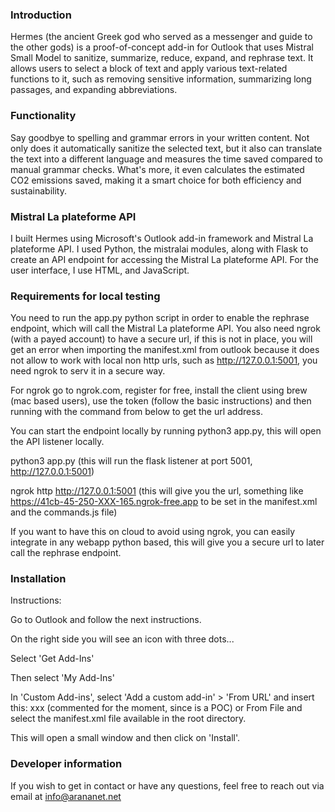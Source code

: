 ### Introduction 
Hermes (the ancient Greek god who served as a messenger and guide to the other gods) is a proof-of-concept add-in for Outlook that uses Mistral Small Model to sanitize, summarize, reduce, expand, and rephrase text. It allows users to select a block of text and apply various text-related functions to it, such as removing sensitive information, summarizing long passages, and expanding abbreviations.

### Functionality
Say goodbye to spelling and grammar errors in your written content. Not only does it automatically sanitize the selected text, but it also can translate the text into a different language and measures the time saved compared to manual grammar checks. What's more, it even calculates the estimated CO2 emissions saved, making it a smart choice for both efficiency and sustainability.

### Mistral La plateforme API
I built Hermes using Microsoft's Outlook add-in framework and Mistral La plateforme API. I used Python, the mistralai modules, along with Flask to create an API endpoint for accessing the Mistral La plateforme API. For the user interface, I use HTML, and JavaScript.

### Requirements for local testing

You need to run the app.py python script in order to enable the rephrase endpoint, which will call the Mistral La plateforme API. You also need ngrok (with a payed account) to have a secure url, if this is not in place, you will get an error when importing the manifest.xml from outlook because it does not allow to work with local non http urls, such as http://127.0.0.1:5001, you need ngrok to serv it in a secure way.

For ngrok go to ngrok.com, register for free, install the client using brew (mac based users), use the token (follow the basic instructions) and then running with the command from below to get the url address.

You can start the endpoint locally by running python3 app.py, this will open the API listener locally.

python3 app.py (this will run the flask listener at port 5001, http://127.0.0.1:5001)

ngrok http http://127.0.0.1:5001 (this will give you the url, something like https://41cb-45-250-XXX-165.ngrok-free.app to be set in the manifest.xml and the commands.js file)

If you want to have this on cloud to avoid using ngrok, you can easily integrate in any webapp python based, this will give you a secure url to later call the rephrase endpoint.

### Installation
Instructions:

Go to Outlook and follow the next instructions.

On the right side you will see an icon with three dots...

Select 'Get Add-Ins'

Then select 'My Add-Ins'

In 'Custom Add-ins', select 'Add a custom add-in' > 'From URL' and insert this: xxx (commented for the moment, since is a POC) or From File and select the manifest.xml file available in the root directory.

This will open a small window and then click on 'Install'.

### Developer information

If you wish to get in contact or have any questions, feel free to reach out via email at [info@arananet.net](info@arananet.net)